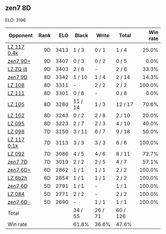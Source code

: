 ## zen7 8D ##

ELO: 3196

Opponent | Rank | ELO | Black | Write | Total | Win rate
---------|-----:|----:|-------|-------|-------|-------:
[LZ 117 0.4k](LZ%20117%200.4k.md) | 9D | 3413 | 1 / 3 | 0 / 1 | 1 / 4 | 25.0%
[zen7 9D+](zen7%209D+.md) | 9D | 3407 | 0 / 3 | 0 / 2 | 0 / 5 | 0.0%
[LZ ZQ i8](LZ%20ZQ%20i8.md) | 9D | 3403 | 2 / 6 | - | 2 / 6 | 33.3%
[zen7 9D](zen7%209D.md) | 8D | 3342 | 1 / 10 | 1 / 4 | 2 / 14 | 14.3%
[LZ 108](LZ%20108.md) | 8D | 3311 | - | 2 / 2 | 2 / 2 | 100.0%
[LZ 111](LZ%20111.md) | 8D | 3301 | 0 / 8 | - | 0 / 8 | 0.0%
[LZ 105](LZ%20105.md) | 8D | 3280 | 11 / 14 | 1 / 3 | 12 / 17 | 70.6%
[LZ 102](LZ%20102.md) | 8D | 3243 | 0 / 2 | 2 / 8 | 2 / 10 | 20.0%
[LZ 095](LZ%20095.md) | 8D | 3223 | 2 / 7 | 2 / 3 | 4 / 10 | 40.0%
[LZ 098](LZ%20098.md) | 7D | 3150 | 3 / 11 | 6 / 7 | 9 / 18 | 50.0%
[LZ 117 0.1k](LZ%20117%200.1k.md) | 7D | 3113 | 3 / 3 | 3 / 3 | 6 / 6 | 100.0%
[LZ 092](LZ%20092.md) | 7D | 3086 | 4 / 5 | 4 / 6 | 8 / 11 | 72.7%
[zen7 7D](zen7%207D.md) | 7D | 3019 | 2 / 2 | 2 / 5 | 4 / 7 | 57.1%
[zen7 6D+](zen7%206D+.md) | 6D | 2862 | 1 / 1 | 1 / 1 | 2 / 2 | 100.0%
[LZ 6b2h](LZ%206b2h.md) | 6D | 2854 | 1 / 1 | 1 / 1 | 2 / 2 | 100.0%
[zen7 6D](zen7%206D.md) | 5D | 2791 | 1 / 1 | - | 1 / 1 | 100.0%
[LZ 084](LZ%20084.md) | 5D | 2771 | 2 / 2 | - | 2 / 2 | 100.0%
[zen7 6D-](zen7%206D-.md) | 5D | 2690 | - | 1 / 1 | 1 / 1 | 100.0%
Total | | | 34 / 55 | 26 / 71 | 60 / 126 | 
Win rate| | | 61.8% | 36.6% | 47.6% | 

